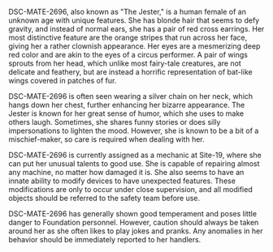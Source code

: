 DSC-MATE-2696, also known as "The Jester," is a human female of an unknown age with unique features. She has blonde hair that seems to defy gravity, and instead of normal ears, she has a pair of red cross earrings. Her most distinctive feature are the orange stripes that run across her face, giving her a rather clownish appearance. Her eyes are a mesmerizing deep red color and are akin to the eyes of a circus performer. A pair of wings sprouts from her head, which unlike most fairy-tale creatures, are not delicate and feathery, but are instead a horrific representation of bat-like wings covered in patches of fur. 

DSC-MATE-2696 is often seen wearing a silver chain on her neck, which hangs down her chest, further enhancing her bizarre appearance. The Jester is known for her great sense of humor, which she uses to make others laugh. Sometimes, she shares funny stories or does silly impersonations to lighten the mood. However, she is known to be a bit of a mischief-maker, so care is required when dealing with her. 

DSC-MATE-2696 is currently assigned as a mechanic at Site-19, where she can put her unusual talents to good use. She is capable of repairing almost any machine, no matter how damaged it is. She also seems to have an innate ability to modify devices to have unexpected features. These modifications are only to occur under close supervision, and all modified objects should be referred to the safety team before use. 

DSC-MATE-2696 has generally shown good temperament and poses little danger to Foundation personnel. However, caution should always be taken around her as she often likes to play jokes and pranks. Any anomalies in her behavior should be immediately reported to her handlers.